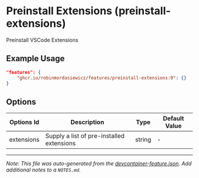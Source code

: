 
# Preinstall Extensions (preinstall-extensions)

Preinstall VSCode Extensions

## Example Usage

```json
"features": {
    "ghcr.io/robinmordasiewicz/features/preinstall-extensions:0": {}
}
```

## Options

| Options Id | Description | Type | Default Value |
|-----|-----|-----|-----|
| extensions | Supply a list of pre-installed extensions | string | - |



---

_Note: This file was auto-generated from the [devcontainer-feature.json](https://github.com/robinmordasiewicz/features/blob/main/src/preinstall-extensions/devcontainer-feature.json).  Add additional notes to a `NOTES.md`._

